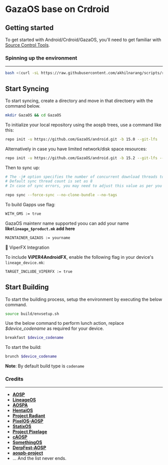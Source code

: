 GazaOS base on Crdroid 
===========

Getting started
---------------

To get started with Android/Crdroid/GazaOS, you'll need to get familiar with [Source Control Tools](https://source.android.com/setup/develop).

### Spinning up the environment
--------------
```bash
bash <(curl -sL https://raw.githubusercontent.com/akhilnarang/scripts/refs/heads/master/setup/android_build_env.sh)
```

Start Syncing
---------------
To start syncing, create a directory and move in that directoery with the command below.
```bash
mkdir GazaOS && cd GazaOS
```

To initialize your local repository using the aospb trees, use a command like this:
```bash
repo init -u https://github.com/GazaOS/android.git -b 15.0 --git-lfs
```
Alternatively in case you have limited network/disk space resources:
```bash
repo init -u https://github.com/GazaOS/android.git -b 15.2 --git-lfs --depth=1
```
Then to sync up:
```bash
# The -j# option specifies the number of concurrent download threads to run.
# Default sync thread count is set as 8
# In case of sync errors, you may need to adjust this value as per you need

repo sync --force-sync --no-clone-bundle --no-tags
```
To build Gapps use flag:
```bash
WITH_GMS := true
```
GazaOS maintenr name supported yoou can add your name 
**like`lineage_$product.mk` add here**
```bash
MAINTAINER_GAZAOS := yourname 
```
🎵 ViperFX Integration

To include **ViPER4AndroidFX**, enable the following flag in your device's `lineage_device.mk`:

```bash
TARGET_INCLUDE_VIPERFX := true
```
Start Building
---------------
To start the building process, setup the environment by executing the below command.
```bash
source build/envsetup.sh
```
Use the below command to perform lunch action, replace *$device_codename* as required for your device. 

```bash
breakfast $device_codename
```
To start the build:
```bash
brunch $device_codename
```
**Note**: By default build type is `codename`

### Credits
--------------
 * [**AOSP**](https://android.googlesource.com)
 * [**LineageOS**](https://github.com/LineageOS)
 * [**AOSPA**](https://github.com/AOSPA)
 * [**HentaiOS**](https://github.com/hentaios)
 * [**Project Radiant**](https://github.com/ProjectRadiant)
 * [**PixelOS-AOSP**](https://github.com/PixelOS-AOSP)
 * [**StatixOS**](https://github.com/StatiXOS)
 * [**Project Pixelage**](https://github.com/ProjectPixelage)
 * [**cAOSP**](https://github.com/c0smic-Lab)
 * [**SomethingOS**](https://github.com/SomethingOS)
 * [**DerpFest-AOSP**](https://github.com/DerpFest-AOSP)
 * [**aospb-project**](https://github.com/aospb-project)
 * ... And the list never ends.
